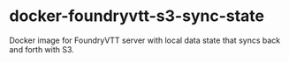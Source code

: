 # docker-foundryvtt-s3-sync-state
Docker image for FoundryVTT server with local data state that syncs back and forth with S3.